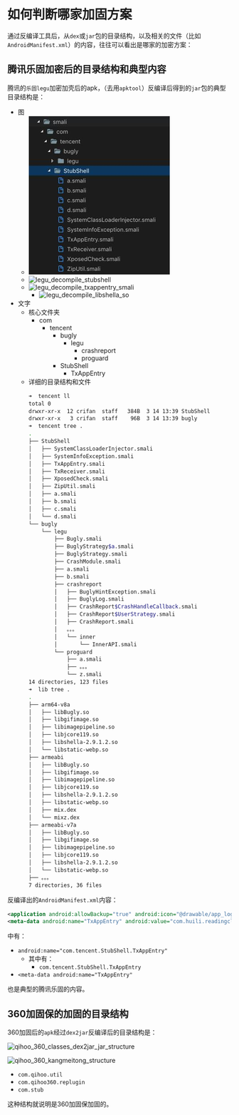 # 如何判断哪家加固方案

通过反编译工具后，从`dex`或`jar`包的目录结构，以及相关的文件（比如`AndroidManifest.xml`）的内容，往往可以看出是哪家的加密方案：

## 腾讯乐固加密后的目录结构和典型内容

腾讯的`乐固legu`加密加壳后的apk，（去用`apktool`）反编译后得到的`jar`包的典型目录结构是：

* 图
  * ![tencent_legu_decompile_folder](../../assets/img/tencent_legu_decompile_folder.jpg)
  * ![legu_decompile_stubshell](../../assets/img/legu_decompile_stubshell.png)
  * ![legu_decompile_txappentry_smali](../../assets/img/legu_decompile_txappentry_smali.png)
    * ![legu_decompile_libshella_so](../../assets/img/legu_decompile_libshella_so.png)
* 文字
  * 核心文件夹
    * com
      * tencent
        * bugly
          * legu
            * crashreport
            * proguard
        * StubShell
          * TxAppEntry
  * 详细的目录结构和文件
    ```bash
    ➜  tencent ll
    total 0
    drwxr-xr-x  12 crifan  staff   384B  3 14 13:39 StubShell
    drwxr-xr-x   3 crifan  staff    96B  3 14 13:39 bugly
    ➜  tencent tree .
    .
    ├── StubShell
    │   ├── SystemClassLoaderInjector.smali
    │   ├── SystemInfoException.smali
    │   ├── TxAppEntry.smali
    │   ├── TxReceiver.smali
    │   ├── XposedCheck.smali
    │   ├── ZipUtil.smali
    │   ├── a.smali
    │   ├── b.smali
    │   ├── c.smali
    │   └── d.smali
    └── bugly
        └── legu
            ├── Bugly.smali
            ├── BuglyStrategy$a.smali
            ├── BuglyStrategy.smali
            ├── CrashModule.smali
            ├── a.smali
            ├── b.smali
            ├── crashreport
            │   ├── BuglyHintException.smali
            │   ├── BuglyLog.smali
            │   ├── CrashReport$CrashHandleCallback.smali
            │   ├── CrashReport$UserStrategy.smali
            │   ├── CrashReport.smali
            │   。。。
            │   └── inner
            │       └── InnerAPI.smali
            └── proguard
                ├── a.smali
                ├── 。。。
                └── z.smali
    14 directories, 123 files
    ➜  lib tree .
    .
    ├── arm64-v8a
    │   ├── libBugly.so
    │   ├── libgifimage.so
    │   ├── libimagepipeline.so
    │   ├── libjcore119.so
    │   ├── libshella-2.9.1.2.so
    │   └── libstatic-webp.so
    ├── armeabi
    │   ├── libBugly.so
    │   ├── libgifimage.so
    │   ├── libimagepipeline.so
    │   ├── libjcore119.so
    │   ├── libshella-2.9.1.2.so
    │   ├── libstatic-webp.so
    │   ├── mix.dex
    │   └── mixz.dex
    ├── armeabi-v7a
    │   ├── libBugly.so
    │   ├── libgifimage.so
    │   ├── libimagepipeline.so
    │   ├── libjcore119.so
    │   ├── libshella-2.9.1.2.so
    │   └── libstatic-webp.so
    ├── 。。。
    7 directories, 36 files
    ```

反编译出的`AndroidManifest.xml`内容：

```xml
<application android:allowBackup="true" android:icon="@drawable/app_logo" android:label="@string/app_name" android:name="com.tencent.StubShell.TxAppEntry" android:supportsRtl="true" android:theme="@style/AppTheme">
<meta-data android:name="TxAppEntry" android:value="com.huili.readingclub.MyApplication"/>
```

中有：

* `android:name="com.tencent.StubShell.TxAppEntry"`
  * 其中有：
    * `com.tencent.StubShell.TxAppEntry`
* `<meta-data android:name="TxAppEntry"`

也是典型的腾讯乐固的内容。

## 360加固保的加固的目录结构

360加固后的`apk`经过`dex2jar`反编译后的目录结构是：

![qihoo_360_classes_dex2jar_jar_structure](../../assets/img/qihoo_360_classes_dex2jar_jar_structure.png)

![qihoo_360_kangmeitong_structure](../../assets/img/qihoo_360_kangmeitong_structure.png)

* `com.qihoo.util`
* `com.qihoo360.replugin`
* `com.stub`

这种结构就说明是360加固保加固的。

